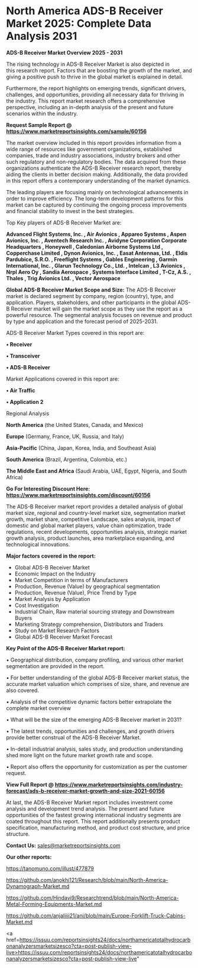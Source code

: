 # North America ADS-B Receiver Market 2025: Complete Data Analysis 2031

<Strong> ADS-B Receiver Market Overview 2025 - 2031</strong>

The rising technology in ADS-B Receiver Market is also depicted in this research report. Factors that are boosting the growth of the market, and giving a positive push to thrive in the global market is explained in detail.

Furthermore, the report highlights on emerging trends, significant drivers, challenges, and opportunities, providing all necessary data for thriving in the industry. This report market research offers a comprehensive perspective, including an in-depth analysis of the present and future scenarios within the industry.

<strong>Request Sample Report @ <a href=https://www.marketreportsinsights.com/sample/60156>https://www.marketreportsinsights.com/sample/60156</a></strong>

The market overview included in this report provides information from a wide range of resources like government organizations, established companies, trade and industry associations, industry brokers and other such regulatory and non-regulatory bodies. The data acquired from these organizations authenticate the ADS-B Receiver research report, thereby aiding the clients in better decision making. Additionally, the data provided in this report offers a contemporary understanding of the market dynamics.

The leading players are focusing mainly on technological advancements in order to improve efficiency. The long-term development patterns for this market can be captured by continuing the ongoing process improvements and financial stability to invest in the best strategies.

Top Key players of ADS-B Receiver Market are:

<strong>Advanced Flight Systems, Inc. , Air Avionics , Appareo Systems , Aspen Avionics, Inc. , Aventech Research Inc. , Avidyne Corporation Corporate Headquarters , Honeywell , Caledonian Airborne Systems Ltd , Copperchase Limited , Dynon Avionics, Inc. , Easat Antennas, Ltd. , Eldis Pardubice, S.R.O. , Freeflight Systems , Gables Engineering , Garmin International, Inc. , Glarun Technology Co., Ltd. , Intelcan , L3 Avionics , Nrpl Aero Oy , Sandia Aerospace , Systems Interface Limited , T-Cz, A.S. , Thales , Trig Avionics Ltd. , Vector Aerospace </strong>

<strong><b>Global ADS-B Receiver Market Scope and Size:</b></strong>
The ADS-B Receiver market is declared segment by company, region (country), type, and application. Players, stakeholders, and other participants in the global ADS-B Receiver market will gain the market scope as they use the report as a powerful resource. The segmental analysis focuses on revenue and product by type and application and the forecast period of 2025-2031.

ADS-B Receiver Market Types covered in this report are:

<strong>• Receiver

• Transceiver

• ADS-B Receiver</strong>

Market Applications covered in this report are:

<strong>• Air Traffic 

• Application 2</strong> 

Regional Analysis

<strong>North America</strong> (the United States, Canada, and Mexico)

<strong>Europe</strong> (Germany, France, UK, Russia, and Italy)

<strong>Asia-Pacific</strong> (China, Japan, Korea, India, and Southeast Asia)

<strong>South America</strong> (Brazil, Argentina, Colombia, etc.)

<strong>The Middle East and Africa</strong> (Saudi Arabia, UAE, Egypt, Nigeria, and South Africa)

<strong>Go For Interesting Discount Here: <a href=https://www.marketreportsinsights.com/discount/60156>https://www.marketreportsinsights.com/discount/60156</a></strong>

The ADS-B Receiver market report provides a detailed analysis of global market size, regional and country-level market size, segmentation market growth, market share, competitive Landscape, sales analysis, impact of domestic and global market players, value chain optimization, trade regulations, recent developments, opportunities analysis, strategic market growth analysis, product launches, area marketplace expanding, and technological innovations.

<strong><b>Major factors covered in the report:</b></strong>
<ul>
  <li>Global ADS-B Receiver Market </li>
  <li>Economic Impact on the Industry</li>
  <li>Market Competition in terms of Manufacturers</li>
  <li>Production, Revenue (Value) by geographical segmentation</li>
  <li>Production, Revenue (Value), Price Trend by Type</li>
  <li>Market Analysis by Application</li>
  <li>Cost Investigation</li>
  <li>Industrial Chain, Raw material sourcing strategy and Downstream Buyers</li>
  <li>Marketing Strategy comprehension, Distributors and Traders</li>
  <li>Study on Market Research Factors</li>
  <li>Global ADS-B Receiver Market Forecast</li>
</ul>

<strong><b>Key Point of the ADS-B Receiver Market report:</b></strong>

• Geographical distribution, company profiling, and various other market segmentation are provided in the report.

• For better understanding of the global ADS-B Receiver market status, the accurate market valuation which comprises of size, share, and revenue are also covered.

• Analysis of the competitive dynamic factors better extrapolate the complete market overview

• What will be the size of the emerging ADS-B Receiver market in 2031?

• The latest trends, opportunities and challenges, and growth drivers provide better construal of the ADS-B Receiver Market.

• In-detail industrial analysis, sales study, and production understanding shed more light on the future market growth rate and scope.

• Report also offers the opportunity for customization as per the customer request.

<strong><b>View Full Report @ <a href=https://www.marketreportsinsights.com/industry-forecast/ads-b-receiver-market-growth-and-size-2021-60156>https://www.marketreportsinsights.com/industry-forecast/ads-b-receiver-market-growth-and-size-2021-60156</a></b></strong>


At last, the ADS-B Receiver Market report includes investment come analysis and development trend analysis. The present and future opportunities of the fastest growing international industry segments are coated throughout this report. This report additionally presents product specification, manufacturing method, and product cost structure, and price structure.

<strong>Contact Us:</strong>
sales@marketreportsinsights.com

<strong>Our other reports:</strong>

<a href=https://tanomuno.com/illust/477879>https://tanomuno.com/illust/477879</a>

<a href=https://github.com/anokhi121/Research/blob/main/North-America-Dynamograph-Market.md>https://github.com/anokhi121/Research/blob/main/North-America-Dynamograph-Market.md</a>

<a href=https://github.com/Hindavi9/Researchtrend/blob/main/North-America-Metal-Forming-Equipments-Market.md>https://github.com/Hindavi9/Researchtrend/blob/main/North-America-Metal-Forming-Equipments-Market.md</a>

<a href=https://github.com/anjaliiii21/ani/blob/main/Europe-Forklift-Truck-Cabins-Market.md>https://github.com/anjaliiii21/ani/blob/main/Europe-Forklift-Truck-Cabins-Market.md</a>

<a href=https://issuu.com/reportsinsights24/docs/northamericatotalhydrocarbonanalyzersmarketsizesco?cta=post-publish-view-live>https://issuu.com/reportsinsights24/docs/northamericatotalhydrocarbonanalyzersmarketsizesco?cta=post-publish-view-live</a>"
